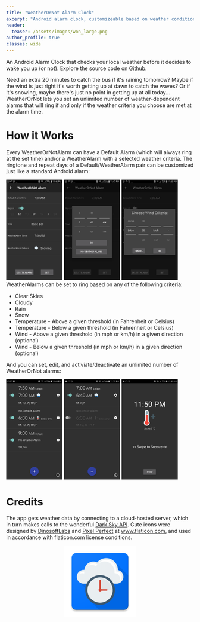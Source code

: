 ```yaml
---
title: "WeatherOrNot Alarm Clock"
excerpt: "Android alarm clock, customizeable based on weather conditions."
header:
  teaser: /assets/images/won_large.png
author_profile: true
classes: wide
---
```


An Android Alarm Clock that checks your local weather before it decides to wake you up (or not). Explore the source code on [Github](https://github.com/timpel/WeatherOrNot-Alarm-Clock).

Need an extra 20 minutes to catch the bus if it's raining tomorrow? Maybe if the wind is just right it's worth getting up at dawn to catch the waves? Or if it's snowing, maybe there's just no point in getting up at all today... WeatherOrNot lets you set an unlimited number of weather-dependent alarms that will ring if and only if the weather criteria you choose are met at the alarm time.

# How it Works 

Every WeatherOrNotAlarm can have a Default Alarm (which will always ring at the set time) and/or a WeatherAlarm with a selected weather criteria. The ringtone and repeat days of a Default/WeatherAlarm pair can be customized just like a standard Android alarm:
<div style="display:inline-block;vertical-align:top;">
<img src="/assets/images/won_screens/Screenshot_20180520-234613.png" width="30%" />
<img src="/assets/images/won_screens/Screenshot_20180520-234724.png" width="30%" />
<img src="/assets/images/won_screens/Screenshot_20180520-234813.png" width="30%" />
</div>
<br/>
WeatherAlarms can be set to ring based on any of the following criteria:

* Clear Skies
* Cloudy
* Rain
* Snow
* Temperature - Above a given threshold (in Fahrenheit or Celsius)
* Temperature - Below a given threshold (in Fahrenheit or Celsius)
* Wind - Above a given threshold (in mph or km/h) in a given direction (optional)
* Wind - Below a given threshold (in mph or km/h) in a given direction (optional)

And you can set, edit, and activiate/deactivate an unlimited number of WeatherOrNot alarms:

<div style="display:inline-block;vertical-align:top;">
<img src="/assets/images/won_screens/Screenshot_20180520-234335.png" width="30%" />
<img src="/assets/images/won_screens/Screenshot_20180520-235300.png" width="30%" />
<img src="/assets/images/won_screens/Screenshot_20180520-235007.png" width="30%" />
</div>
<br/>

# Credits

The app gets weather data by connecting to a cloud-hosted server, which in turn makes calls to the wonderful [Dark Sky API](https://darksky.net).
Cute icons were designed by [DinosoftLabs](https://www.flaticon.com/authors/dinosoftlabs) and [Pixel Perfect](https://www.flaticon.com/authors/pixel-perfect) at www.flaticon.com, and used in accordance with flaticon.com license conditions.

<p style="text-align: center;">
  <img src="/assets/images/won_screens/ic_launcher.png" />
</p>